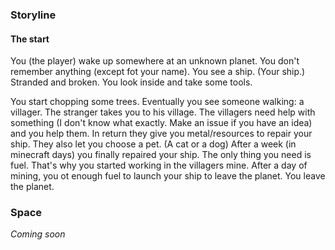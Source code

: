 ### Storyline
#### The start
You (the player) wake up somewhere at an unknown planet. You don't remember anything (except fot your name). You see a ship. (Your ship.) Stranded and broken. You look inside and take some tools.

You start chopping some trees. Eventually you see someone walking: a villager. The stranger takes you to his village. The villagers need help with something (I don't know what exactly. Make an issue if you have an idea) and you help them.
In return they give you metal/resources to repair your ship. They also let you choose a pet. (A cat or a dog) After a week (in minecraft days) you finally repaired your ship.
The only thing you need is fuel. That's why you started working in the villagers mine. After a day of mining, you ot enough fuel to launch your ship to leave the planet.
You leave the planet.

### Space
*Coming soon*